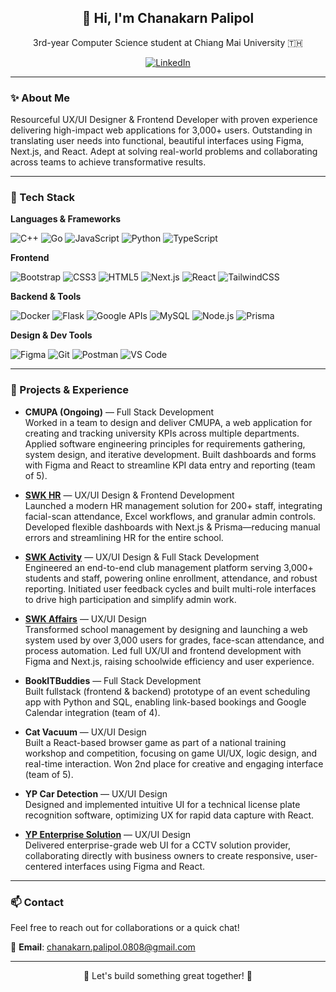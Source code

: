 <h2 align="center">👋 Hi, I'm Chanakarn Palipol</h2>

<p align="center">
  3rd-year Computer Science student at Chiang Mai University 🇹🇭<br>
</p>

<p align="center">
  <a href="https://www.linkedin.com/in/chanakarn-palipol-3627982b1/">
    <img alt="LinkedIn" src="https://img.shields.io/badge/-LinkedIn-blue?style=flat&logo=Linkedin&logoColor=white">
  </a>
</p>

---

### ✨ About Me

Resourceful UX/UI Designer & Frontend Developer with proven experience delivering high-impact web applications for 3,000+ users. Outstanding in translating user needs into functional, beautiful interfaces using Figma, Next.js, and React. Adept at solving real-world problems and collaborating across teams to achieve transformative results.

---

### 🧠 Tech Stack

**Languages & Frameworks**

![C++](https://img.shields.io/badge/C++-eee?style=flat-square&logo=c%2b%2b&logoColor=00599C)
![Go](https://img.shields.io/badge/Go-eee?style=flat-square&logo=go&logoColor=00ADD8)
![JavaScript](https://img.shields.io/badge/JavaScript-eee?style=flat-square&logo=javascript&logoColor=F7DF1E)
![Python](https://img.shields.io/badge/Python-eee?style=flat-square&logo=python&logoColor=3776AB)
![TypeScript](https://img.shields.io/badge/TypeScript-eee?style=flat-square&logo=typescript&logoColor=3178C6)

**Frontend**

![Bootstrap](https://img.shields.io/badge/Bootstrap-eee?style=flat-square&logo=bootstrap&logoColor=7952B3)
![CSS3](https://img.shields.io/badge/CSS3-eee?style=flat-square&logo=css3&logoColor=1572B6)
![HTML5](https://img.shields.io/badge/HTML5-eee?style=flat-square&logo=html5&logoColor=E34F26)
![Next.js](https://img.shields.io/badge/Next.js-eee?style=flat-square&logo=next.js&logoColor=000)
![React](https://img.shields.io/badge/React-eee?style=flat-square&logo=react&logoColor=61DAFB)
![TailwindCSS](https://img.shields.io/badge/Tailwind_CSS-eee?style=flat-square&logo=tailwind-css&logoColor=06B6D4)

**Backend & Tools**

![Docker](https://img.shields.io/badge/Docker-eee?style=flat-square&logo=docker&logoColor=2496ed)
![Flask](https://img.shields.io/badge/Flask-eee?style=flat-square&logo=flask&logoColor=000)
![Google APIs](https://img.shields.io/badge/Google_APIs-eee?style=flat-square&logo=google&logoColor=4285F4)
![MySQL](https://img.shields.io/badge/MySQL-eee?style=flat-square&logo=mysql&logoColor=4479A1)
![Node.js](https://img.shields.io/badge/Node.js-eee?style=flat-square&logo=node.js&logoColor=339933)
![Prisma](https://img.shields.io/badge/Prisma-eee?style=flat-square&logo=prisma&logoColor=2D3748)

**Design & Dev Tools**

![Figma](https://img.shields.io/badge/Figma-eee?style=flat-square&logo=figma&logoColor=F24E1E)
![Git](https://img.shields.io/badge/Git-eee?style=flat-square&logo=git&logoColor=F05032)
![Postman](https://img.shields.io/badge/Postman-eee?style=flat-square&logo=postman&logoColor=FF6C37)
![VS Code](https://img.shields.io/badge/VS_Code-eee?style=flat-square&logo=visual-studio-code&logoColor=007ACC)


---

### 💼 Projects & Experience

- **CMUPA (Ongoing)** — Full Stack Development  
  Worked in a team to design and deliver CMUPA, a web application for creating and tracking university KPIs across multiple departments. Applied software engineering principles for requirements gathering, system design, and iterative development. Built dashboards and forms with Figma and React to streamline KPI data entry and reporting (team of 5).

- **[SWK HR](https://hr.samakkhi.com/)** — UX/UI Design & Frontend Development  
  Launched a modern HR management solution for 200+ staff, integrating facial-scan attendance, Excel workflows, and granular admin controls. Developed flexible dashboards with Next.js & Prisma—reducing manual errors and streamlining HR for the entire school.

- **[SWK Activity](https://activity.samakkhi.com/)** — UX/UI Design & Full Stack Development  
  Engineered an end-to-end club management platform serving 3,000+ students and staff, powering online enrollment, attendance, and robust reporting. Initiated user feedback cycles and built multi-role interfaces to drive high participation and simplify admin work.

- **[SWK Affairs](https://affairs.samakkhi.com/)** — UX/UI Design  
  Transformed school management by designing and launching a web system used by over 3,000 users for grades, face-scan attendance, and process automation. Led full UX/UI and frontend development with Figma and Next.js, raising schoolwide efficiency and user experience.

- **BookITBuddies** — Full Stack Development  
  Built fullstack (frontend & backend) prototype of an event scheduling app with Python and SQL, enabling link-based bookings and Google Calendar integration (team of 4).

- **Cat Vacuum** — UX/UI Design  
  Built a React-based browser game as part of a national training workshop and competition, focusing on game UI/UX, logic design, and real-time interaction. Won 2nd place for creative and engaging interface (team of 5).

- **YP Car Detection** — UX/UI Design  
  Designed and implemented intuitive UI for a technical license plate recognition software, optimizing UX for rapid data capture with React.

- **[YP Enterprise Solution](https://ypenterprisesolution.com)** — UX/UI Design  
  Delivered enterprise-grade web UI for a CCTV solution provider, collaborating directly with business owners to create responsive, user-centered interfaces using Figma and React.

---

### 📫 Contact

Feel free to reach out for collaborations or a quick chat!

📧 **Email**: chanakarn.palipol.0808@gmail.com  

---

<p align="center">🌸 Let's build something great together! 🌸</p>
